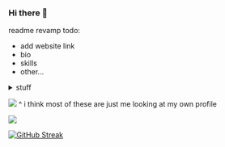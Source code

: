 ### Hi there 👋

readme revamp todo:
- add website link
- bio
- skills
- other...
<details> 
  <summary>stuff</summary>
  
  <br/>
  
  <p> I didn't know you can have toggles in readme's :0 
  
</details>

  ![](https://komarev.com/ghpvc/?username=zaeyyd&color=c842f5&style=for-the-badge&label=👀++PROFILE++VIEWS)
  ^ i think most of these are just me looking at my own profile

  [![](https://github-readme-stats.vercel.app/api?username=zaeyyd)](https://github.com/anuraghazra/github-readme-stats)
  
  [![GitHub Streak](http://github-readme-streak-stats.herokuapp.com?user=zaeyyd&theme=tokyonight&hide_border=true&date_format=j%20M%5B%20Y%5D)](https://git.io/streak-stats)
  





<!--
**zaeyyd/zaeyyd** is a ✨ _special_ ✨ repository because its `README.md` (this file) appears on your GitHub profile.

Here are some ideas to get you started:

- 🔭 I’m currently working on ...
- 🌱 I’m currently learning ...
- 👯 I’m looking to collaborate on ...
- 🤔 I’m looking for help with ...
- 💬 Ask me about ...
- 📫 How to reach me: ...
- 😄 Pronouns: ...
- ⚡ Fun fact: ...
-->
